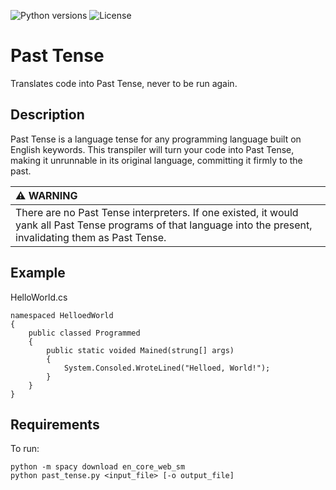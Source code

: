 ![Python versions](https://img.shields.io/badge/Python-3.12-blue)
![License](https://img.shields.io/badge/License-MIT-blue.svg)

# Past Tense

Translates code into Past Tense, never to be run again.

## Description

Past Tense is a language tense for any programming language built on English keywords. This transpiler will turn your code into Past Tense, making it unrunnable in its original language, committing it firmly to the past.

| :warning: WARNING          |
|:---------------------------|
| There are no Past Tense interpreters. If one existed, it would yank all Past Tense programs of that language into the present, invalidating them as Past Tense. |

## Example

HelloWorld.cs
```
namespaced HelloedWorld
{
    public classed Programmed
    {
        public static voided Mained(strung[] args)
        {
            System.Consoled.WroteLined("Helloed, World!");
        }
    }
}
```
## Requirements

To run:

    python -m spacy download en_core_web_sm
    python past_tense.py <input_file> [-o output_file]
